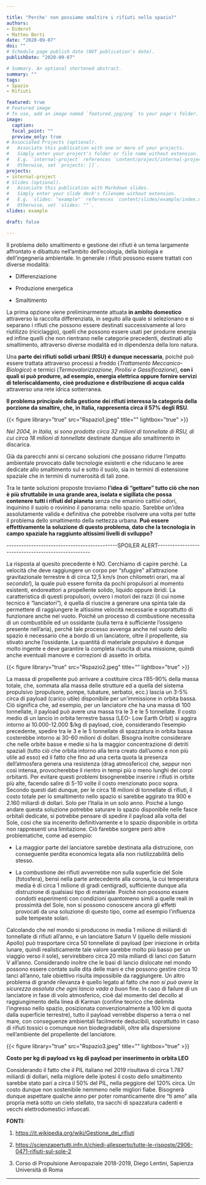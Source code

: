 ```yaml
---

title: "Perche' non possiamo smaltire i rifiuti nello spazio?"
authors:
- Diderot
- Matteo Berti
date: "2020-09-07"
doi: ""
# Schedule page publish date (NOT publication's date).
publishDate: "2020-09-07"

# Summary. An optional shortened abstract.
summary: ""
tags:
- Spazio
- Rifiuti

featured: true
# Featured image
# To use, add an image named `featured.jpg/png` to your page's folder. 
image:
  caption: 
  focal_point: ""
  preview_only: true
# Associated Projects (optional).
#   Associate this publication with one or more of your projects.
#   Simply enter your project's folder or file name without extension.
#   E.g. `internal-project` references `content/project/internal-project/index.md`.
#   Otherwise, set `projects: []`.
projects:
- internal-project
# Slides (optional).
#   Associate this publication with Markdown slides.
#   Simply enter your slide deck's filename without extension.
#   E.g. `slides: "example"` references `content/slides/example/index.md`.
#   Otherwise, set `slides: ""`.
slides: example

draft: false

---
```




Il problema dello smaltimento e gestione dei rifiuti è un tema largamente affrontato e dibattuto nell’ambito dell’ecologia, della biologia e dell’ingegneria ambientale.
In generale i rifiuti possono essere trattati con diverse modalità:

- Differenziazione

- Produzione energetica 

- Smaltimento

La prima opzione viene preliminarmente attuata **in ambito domestico** attraverso la raccolta differenziata, in seguito alla quale si selezionano e si separano i rifiuti che possono essere destinati successivamente al loro riutilizzo (riciclaggio), quelli che possono essere usati per produrre energia ed infine quelli che non rientrano nelle categorie precedenti, destinati allo smaltimento, attraverso diverse modalità ed in dipendenza della loro natura.

Una **parte dei rifiuti solidi urbani (RSU) è dunque necessaria**, poiché può essere trattata attraverso processi a freddo (*Trattamento Meccanico-Biologico*) e termici (*Termovalorizzazione, Pirolisi e Gassificazione*), **con i quali si può produrre, ad esempio, energia elettrica oppure fornire servizi di teleriscaldamento, cioè produzione e distribuzione di acqua calda** attraverso una rete idrica sotterranea.

**Il problema principale della gestione dei rifiuti interessa la categoria della porzione da smaltire, che, in Italia, rappresenta circa il 57% degli RSU**. 

{{< figure library="true" src="Rspazio1.jpeg" title="" lightbox="true" >}}

*Nel 2004, in Italia, si sono prodotte circa 32 milioni di tonnellate di RSU, di cui circa 18 milioni di tonnellate* destinate dunque allo smaltimento in discarica.

Già da parecchi anni si cercano soluzioni che possano ridurre l’impatto ambientale provocato dalle tecnologie esistenti e che riducano le aree dedicate allo smaltimento sul e sotto il suolo, sia in termini di estensione spaziale che in termini di numerosità di tali zone.

Tra le tante soluzioni proposte troviamo **l’idea di “gettare” tutto ciò che non è più sfruttabile in una grande area, isolata e sigillata che possa contenere tutti i rifiuti del pianeta** senza che emanino cattivi odori, inquinino il suolo o rovinino il panorama: nello spazio. Sarebbe un’idea assolutamente valida e definitiva che potrebbe risolvere una volta per tutte il problema dello smaltimento della nettezza urbana. **Può essere effettivamente la soluzione di questo problema, dato che la tecnologia in campo spaziale ha raggiunto altissimi livelli di sviluppo?**

---------------------------------------------SPOILER ALERT---------------------------------------------------

La risposta al quesito precedente è NO. Cerchiamo di capire perché.
La velocità che deve raggiungere un corpo per “sfuggire” all’attrazione gravitazionale terrestre è di circa 12,5 km/s (non chilometri orari, ma al *secondo!*), la quale può essere fornita da pochi propulsori al momento esistenti, endoreattori a propellente solido, liquido oppure ibridi. La caratteristica di questi propulsori, ovvero i motori dei razzi (il cui nome tecnico è “lanciatori”), è quella di riuscire a generare una spinta tale da permettere di raggiungere le altissime velocità necessarie e soprattutto di funzionare anche nel vuoto. Poiché un processo di combustione necessita di un combustibile ed un ossidante (sulla terra è sufficiente l’ossigeno presente nell’aria), perché tale processo avvenga anche nel vuoto dello spazio è necessario che a bordo di un lanciatore, oltre il propellente, sia stivato anche l’ossidante. La quantità di materiale propulsivo è dunque molto ingente e deve garantire la completa riuscita di una missione, quindi anche eventuali manovre e correzioni di assetto in orbita.

{{< figure library="true" src="Rspazio2.jpeg" title="" lightbox="true" >}}

La massa di propellente può arrivare a costituire circa l’85-90% della massa totale, che, sommata alla massa delle strutture ed a quella del sistema propulsivo (propulsore, pompe, tubature, serbatoi, ecc.) lascia un 3-5% circa di payload (carico utile) disponibile per un’immissione in orbita bassa. Ciò significa che, ad esempio, per un lanciatore che ha una massa di 100 tonnellate, il payload può avere una massa tra le 3 e le 5 tonnellate. Il costo medio di un lancio in orbita terrestre bassa (LEO- Low Earth Orbit) si aggira intorno ai 10.000-12.000 $/kg di payload, cioè, considerando l’esempio precedente, spedire tra le 3 e le 5 tonnellate di spazzatura in orbita bassa costerebbe intorno ai 30-60 milioni di dollari. Bisogna inoltre considerare che nelle orbite basse e medie si ha la maggior concentrazione di detriti spaziali (tutto ciò che orbita intorno alla terra creato dall’uomo e non più utile ad esso) ed il fatto che fino ad una certa quota la presenza dell’atmosfera genera una resistenza (drag atmosferico) che, seppur non così intensa, provocherebbe il rientro in tempi più o meno lunghi dei corpi orbitanti. Per evitare questi problemi bisognerebbe inserire i rifiuti in orbite più alte, facendo salire di 5-10 volte il costo menzionato poco sopra. Secondo questi dati dunque, per le circa 18 milioni di tonnellate di rifiuti, il costo totale per lo smaltimento nello spazio si sarebbe aggirato tra 900 e 2.160 miliardi di dollari. Solo per l’Italia in un solo anno.
Poiché a lungo andare questa soluzione potrebbe saturare lo spazio disponibile nelle fasce orbitali dedicate, si potrebbe pensare di spedire il payload alla volta del Sole, così che sia incenerito definitivamente e lo spazio disponibile in orbita non rappresenti una limitazione. Ciò farebbe sorgere però altre problematiche, come ad esempio:

- La maggior parte del lanciatore sarebbe destinata alla distruzione, con conseguente perdita economica legata alla non riutilizzabilità dello stesso.

- La combustione dei rifiuti avverrebbe non sulla superficie del Sole (fotosfera), bensì nella parte antecedente alla corona, la cui temperatura media è di circa 1 milione di gradi centigradi, sufficiente dunque alla distruzione di qualsiasi tipo di materiale. Poiché non possono essere condotti esperimenti con condizioni quantomeno simili a quelle reali in prossimità del Sole, non si possono conoscere ancora gli effetti provocati da una soluzione di questo tipo, come ad esempio l’influenza sulle tempeste solari.

Calcolando che nel mondo si producono in media 1 milione di miliardi di tonnellate di rifiuti all’anno, e un lanciatore Saturn V (quello delle missioni Apollo) può trasportare circa 50 tonnellate di payload (per iniezione in orbita lunare, quindi realisticamente tale valore sarebbe molto più basso per un viaggio verso il sole), servirebbero circa 20 mila miliardi di lanci con Saturn V all’anno. Considerando inoltre che le basi di lancio dislocate nel mondo possono essere contate sulle dita delle mani e che possono gestire circa 10 lanci all’anno, tale obiettivo risulta impossibile da raggiungere.
Un altro problema di grande rilevanza è quello legato al fatto che *non si può avere la sicurezza assoluta che ogni lancio vada a buon* fine. In caso di failure di un lanciatore in fase di volo atmosferico, cioè dal momento del decollo al raggiungimento della linea di Karman (confine teorico che delimita l’ingresso nello spazio, posizionata convenzionalmente a 100 km di quota dalla superficie terrestre), tutto il payload verrebbe disperso a terra o nel mare, con conseguenze ambientali facilmente deducibili, soprattutto in caso di rifiuti tossici o comunque non biodegradabili, oltre alla dispersione nell’ambiente del propellente del lanciatore.

{{< figure library="true" src="Rspazio3.jpeg" title="" lightbox="true" >}}

**Costo per kg di payload vs kg di payload per inserimento in orbita LEO**

Considerando il fatto che il PIL italiano nel 2019 risultava di circa 1.787 miliardi di dollari, nella migliore delle ipotesi il costo dello smaltimento sarebbe stato pari a circa il 50% del PIL, nella peggiore del 120% circa. Un costo dunque non sostenibile nemmeno nelle migliori fiabe.
Bisognerà dunque aspettare qualche anno per poter romanticamente dire “ti amo” alla propria metà sotto un cielo stellato, tra sacchi di spazzatura cadenti e vecchi elettrodomestici infuocati.

**FONTI:**

1. https://it.wikipedia.org/wiki/Gestione_dei_rifiuti

2. https://scienzapertutti.infn.it/chiedi-allesperto/tutte-le-risposte/2906-0471-rifiuti-sul-sole-2 

3. Corso di Propulsione Aerospaziale 2018-2019, Diego Lentini, Sapienza Università di Roma

---
